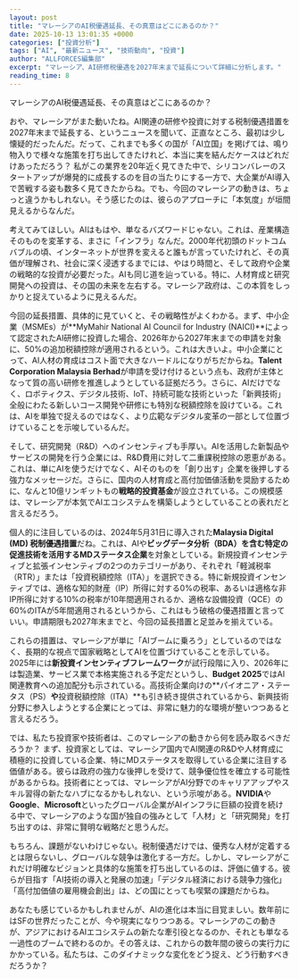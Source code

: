 ```yaml
---
layout: post
title: "マレーシアのAI税優遇延長、その真意はどこにあるのか？"
date: 2025-10-13 13:01:35 +0000
categories: ["投資分析"]
tags: ["AI", "最新ニュース", "技術動向", "投資"]
author: "ALLFORCES編集部"
excerpt: "マレーシア、AI研修税優遇を2027年末まで延長について詳細に分析します。"
reading_time: 8
---
```


マレーシアのAI税優遇延長、その真意はどこにあるのか？

おや、マレーシアがまた動いたね。AI関連の研修や投資に対する税制優遇措置を2027年末まで延長する、というニュースを聞いて、正直なところ、最初は少し懐疑的だったんだ。だって、これまでも多くの国が「AI立国」を掲げては、鳴り物入りで様々な施策を打ち出してきたけれど、本当に実を結んだケースはどれだけあっただろう？ 私がこの業界を20年近く見てきた中で、シリコンバレーのスタートアップが爆発的に成長するのを目の当たりにする一方で、大企業がAI導入で苦戦する姿も数多く見てきたからね。でも、今回のマレーシアの動きは、ちょっと違うかもしれない。そう感じたのは、彼らのアプローチに「本気度」が垣間見えるからなんだ。

考えてみてほしい。AIはもはや、単なるバズワードじゃない。これは、産業構造そのものを変革する、まさに「インフラ」なんだ。2000年代初頭のドットコムバブルの頃、インターネットが世界を変えると誰もが言っていたけれど、その真価が理解され、社会に深く浸透するまでには、やはり時間と、そして政府や企業の戦略的な投資が必要だった。AIも同じ道を辿っている。特に、人材育成と研究開発への投資は、その国の未来を左右する。マレーシア政府は、この本質をしっかりと捉えているように見えるんだ。

今回の延長措置、具体的に見ていくと、その戦略性がよくわかる。まず、中小企業（MSMEs）が**MyMahir National AI Council for Industry (NAICI)**によって認定されたAI研修に投資した場合、2026年から2027年末までの申請を対象に、50%の追加税額控除が適用されるという。これは大きいよ。中小企業にとって、AI人材の育成はコスト面で大きなハードルになりがちだからね。**Talent Corporation Malaysia Berhad**が申請を受け付けるという点も、政府が主体となって質の高い研修を推進しようとしている証拠だろう。さらに、AIだけでなく、ロボティクス、デジタル技術、IoT、持続可能な技術といった「新興技術」全般にわたる新しいコース開発や研修にも特別な税額控除を設けている。これは、AIを単独で捉えるのではなく、より広範なデジタル変革の一部として位置づけていることを示唆しているんだ。

そして、研究開発（R&D）へのインセンティブも手厚い。AIを活用した新製品やサービスの開発を行う企業には、R&D費用に対して二重課税控除の恩恵がある。これは、単にAIを使うだけでなく、AIそのものを「創り出す」企業を後押しする強力なメッセージだ。さらに、国内の人材育成と高付加価値活動を奨励するために、なんと10億リンギットもの**戦略的投資基金**が設立されている。この規模感は、マレーシアが本気でAIエコシステムを構築しようとしていることの表れだと言えるだろう。

個人的に注目しているのは、2024年5月31日に導入された**Malaysia Digital (MD) 税制優遇措置**だね。これは、AIや**ビッグデータ分析（BDA）**を含む特定の促進技術を活用する**MDステータス企業**を対象としている。新規投資インセンティブと拡張インセンティブの2つのカテゴリーがあり、それぞれ「軽減税率（RTR）」または「投資税額控除（ITA）」を選択できる。特に新規投資インセンティブでは、適格な知的財産（IP）所得に対する0%の税率、あるいは適格な非IP所得に対する10%の税率が10年間適用されるか、適格な設備投資（QCE）の60%のITAが5年間適用されるというから、これはもう破格の優遇措置と言っていい。申請期限も2027年末までと、今回の延長措置と足並みを揃えている。

これらの措置は、マレーシアが単に「AIブームに乗ろう」としているのではなく、長期的な視点で国家戦略としてAIを位置づけていることを示している。2025年には**新投資インセンティブフレームワーク**が試行段階に入り、2026年には製造業、サービス業で本格実施される予定だというし、**Budget 2025**ではAI関連教育への追加配分も示されている。高技術企業向けの**パイオニア・ステータス（PS）**や**投資税額控除（ITA）**も引き続き提供されているから、新興技術分野に参入しようとする企業にとっては、非常に魅力的な環境が整いつつあると言えるだろう。

では、私たち投資家や技術者は、このマレーシアの動きから何を読み取るべきだろうか？ まず、投資家としては、マレーシア国内でAI関連のR&Dや人材育成に積極的に投資している企業、特にMDステータスを取得している企業に注目する価値がある。彼らは政府の強力な後押しを受けて、競争優位性を確立する可能性があるからね。技術者にとっては、マレーシアがAI分野でのキャリアアップやスキル習得の新たなハブになるかもしれない、という示唆がある。**NVIDIA**や**Google**、**Microsoft**といったグローバル企業がAIインフラに巨額の投資を続ける中で、マレーシアのような国が独自の強みとして「人材」と「研究開発」を打ち出すのは、非常に賢明な戦略だと思うんだ。

もちろん、課題がないわけじゃない。税制優遇だけでは、優秀な人材が定着するとは限らないし、グローバルな競争は激化する一方だ。しかし、マレーシアがこれだけ明確なビジョンと具体的な施策を打ち出しているのは、評価に値する。彼らが目指す「AI技術の導入と発展の加速」「デジタル経済における競争力強化」「高付加価値の雇用機会創出」は、どの国にとっても喫緊の課題だからね。

あなたも感じているかもしれませんが、AIの進化は本当に目覚ましい。数年前にはSFの世界だったことが、今や現実になりつつある。マレーシアのこの動きが、アジアにおけるAIエコシステムの新たな牽引役となるのか、それとも単なる一過性のブームで終わるのか。その答えは、これからの数年間の彼らの実行力にかかっている。私たちは、このダイナミックな変化をどう捉え、どう行動すべきだろうか？

